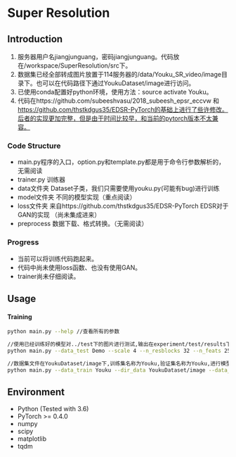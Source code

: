 # Super Resolution
## Introduction
1. 服务器用户名jiangjunguang，密码jiangjunguang。代码放在/workspace/SuperResolution/src下。
2. 数据集已经全部转成图片放置于114服务器的/data/Youku_SR_video/image目录下。也可以在代码路径下通过YoukuDataset/image进行访问。
3. 已使用conda配置好python环境，使用方法：source activate Youku。
4. 代码在https://github.com/subeeshvasu/2018_subeesh_epsr_eccvw 和 https://github.com/thstkdgus35/EDSR-PyTorch的基础上进行了些许修改。后者的实现更加完整，但是由于时间比较早，和当前的pytorch版本不太兼容。

### Code Structure
- main.py程序的入口，option.py和template.py都是用于命令行参数解析的，无需阅读
- trainer.py 训练器
- data文件夹 Dataset子类，我们只需要使用youku.py(可能有bug)进行训练
- model文件夹 不同的模型实现（重点阅读）
- loss文件夹 来自https://github.com/thstkdgus35/EDSR-PyTorch EDSR对于GAN的实现 （尚未集成进来）
- preprocess 数据下载、格式转换。（无需阅读）

### Progress
- 当前可以将训练代码跑起来。
- 代码中尚未使用loss函数、也没有使用GAN。
- trainer尚未仔细阅读。

## Usage
#### Training
```bash
python main.py --help //查看所有的参数

//使用已经训练好的模型对../test下的图片进行测试,输出在experiment/test/results下
python main.py --data_test Demo --scale 4 --n_resblocks 32 --n_feats 256 --res_scale 0.1 --pre_train ../experiment/epsr1_model.pt --test_only --save_results

//数据集文件在YoukuDataset/image下,训练集名称为Youku,验证集名称为Youku,进行模型的训练
python main.py --data_train Youku --dir_data YoukuDataset/image --data_train Youku --data_test Youku --epochs 10 --scale 4 --n_resblocks 32 --n_feats 256 --res_scale 0.1 --pre_train ../experiment/epsr1_model.pt
```

## Environment
* Python (Tested with 3.6)
* PyTorch >= 0.4.0
* numpy
* scipy
* matplotlib
* tqdm
